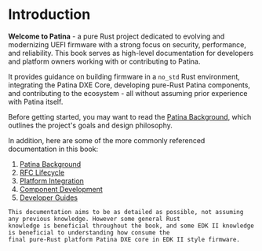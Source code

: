 
# Introduction

**Welcome to Patina** - a pure Rust project dedicated to evolving and modernizing UEFI firmware with a strong focus on
security, performance, and reliability. This book serves as high-level documentation for developers and platform
owners working with or contributing to Patina.

It provides guidance on building firmware in a `no_std` Rust environment, integrating the Patina DXE Core, developing
pure-Rust Patina components, and contributing to the ecosystem - all without assuming prior experience with
Patina itself.

Before getting started, you may want to read the [Patina Background](patina.md), which outlines the project's goals
and design philosophy.

In addition, here are some of the more commonly referenced documentation in this book:

1. [Patina Background](patina.md)
2. [RFC Lifecycle](rfc_lifecycle.md)
3. [Platform Integration](integrate/patina_dxe_core_requirements.md)
4. [Component Development](component/getting_started.md)
5. [Developer Guides](dev/documenting.md)

```admonish note
This documentation aims to be as detailed as possible, not assuming any previous knowledge. However some general Rust
knowledge is beneficial throughout the book, and some EDK II knowledge is beneficial to understanding how consume the
final pure-Rust platform Patina DXE core in EDK II style firmware.
```
